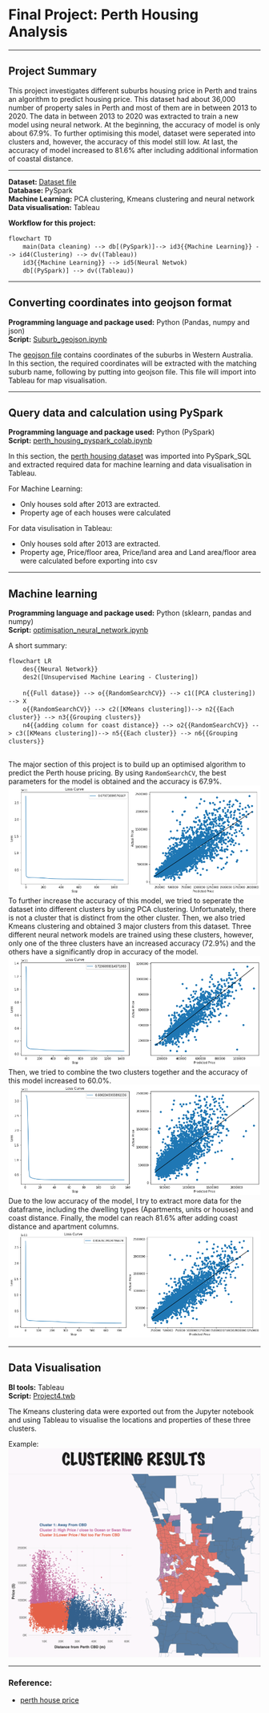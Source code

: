 # Final Project: Perth Housing Analysis
---

## Project Summary

This project investigates different suburbs housing price in Perth and trains an algorithm to predict housing price. This dataset had about 36,000 number of property sales in Perth and most of them are in between 2013 to 2020. The data in between 2013 to 2020 was extracted to train a new model using neural network. At the beginning, the accuracy of model is only about 67.9%. To further optimising this model, dataset were seperated into clusters and, however, the accuracy of this model still low. At last, the accuracy of model increased to 81.6% after including additional information of coastal distance.


---
<b>Dataset: </b> [Dataset file](https://github.com/wingylui/housing_price_anaylsis/tree/main/Dataset) </br>
<b>Database: </b> PySpark </br>
<b>Machine Learning:</b> PCA clustering, Kmeans clustering and neural network</br>
<b>Data visualisation:</b> Tableau

<b> Workflow for this project:</b>
```mermaid
flowchart TD
    main(Data cleaning) --> db[(PySpark)]--> id3{{Machine Learning}} --> id4(Clustering) --> dv((Tableau))
    id3{{Machine Learning}} --> id5(Neural Netwok)
    db[(PySpark)] --> dv((Tableau))
```

---
## Converting coordinates into geojson format

<b> Programming language and package used:</b> Python (Pandas, numpy and json)</br>
<b> Script:</b> [Suburb_geojson.ipynb](https://github.com/wingylui/housing_price_anaylsis/blob/main/DataCleaning/Suburb_geojson.ipynb)</br>

The [geojson file](https://github.com/wingylui/housing_price_anaylsis/blob/main/Dataset/suburb-10-wa.geojson) contains coordinates of the suburbs in Western Australia. In this section, the required coordinates will be extracted with the matching suburb name, following by putting into geojson file. This file will import into Tableau for map visualisation.

---

## Query data and calculation using PySpark

<b>Programming language and package used:</b> Python (PySpark)</br>
<b>Script:</b> [perth_housing_pyspark_colab.ipynb](https://github.com/wingylui/housing_price_anaylsis/blob/main/PySpark_SQL/perth_housing_pyspark_colab.ipynb)</br>

In this section, the [perth housing dataset](https://github.com/wingylui/housing_price_anaylsis/blob/main/Dataset/perth_housing_price_2021.csv) was imported into PySpark_SQL and extracted required data for machine learning and data visualisation in Tableau.</br>

For Machine Learning: </br>

- Only houses sold after 2013 are extracted.
- Property age of each houses were calculated 

For data visulisation in Tableau: </br>
- Only houses sold after 2013 are extracted.
- Property age, Price/floor area,  Price/land area and Land area/floor area were calculated before exporting into csv

---
## Machine learning

<b>Programming language and package used:</b> Python (sklearn, pandas and numpy)</br>
<b>Script:</b> [optimisation_neural_network.ipynb](https://github.com/wingylui/housing_price_anaylsis/blob/main/MachineLearning/optimisation_neural_network.ipynb) </br>

A short summary:</br>
```mermaid
flowchart LR
    des{{Neural Network}}
    des2([Unsupervised Machine Learing - Clustering])

    n{{Full datase}} --> o{{RandomSearchCV}} --> c1([PCA clustering]) --> X
    o{{RandomSearchCV}} --> c2([KMeans clustering])--> n2{{Each cluster}} --> n3{{Grouping clusters}}
    n4{{adding column for coast distance}} --> o2{{RandomSearchCV}} --> c3([KMeans clustering])--> n5{{Each cluster}} --> n6{{Grouping clusters}}
  
```

The major section of this project is to build up an optimised algorithm to predict the Perth house pricing. By using ```RandomSearchCV```, the best parameters for the model is obtained and the accuracy is 67.9%.</br>
![initial](https://github.com/wingylui/housing_price_anaylsis/blob/main/MachineLearning/output/Initial.png)</br>
 To further increase the accuracy of this model, we tried to seperate the dataset into different clusters by using PCA clustering. Unfortunately, there is not a cluster that is distinct from the other cluster. Then, we also tried Kmeans clustering and obtained 3 major clusters from this dataset. Three different neural network models are trained using these clusters, however, only one of the three clusters have an increased accuracy (72.9%) and the others have a significantly drop in accuracy of the model. </br>
 ![cluster0](https://github.com/wingylui/housing_price_anaylsis/blob/main/MachineLearning/output/cluster_0.png)</br>
 Then, we tried to combine the two clusters together and the accuracy of this model increased to 60.0%. </br>
  ![cluster1_2](https://github.com/wingylui/housing_price_anaylsis/blob/main/MachineLearning/output/cluster1_2.png)</br>
 Due to the low accuracy of the model, I try to extract more data for the dataframe, including the dwelling types (Apartments, units or houses) and coast distance. Finally, the model can reach 81.6% after adding coast distance and apartment columns.</br>
 ![add_column](https://github.com/wingylui/housing_price_anaylsis/blob/main/MachineLearning/output/add_columns.png)</br>


---
## Data Visualisation

<b>BI tools:</b> Tableau</br>
<b>Script:</b> [Project4.twb](https://github.com/wingylui/housing_price_anaylsis/blob/main/Project%204.twb) </br>

The Kmeans clustering data were exported out from the Jupyter notebook and using Tableau to visualise the locations and properties of these three clusters.

Example:</br>
![Tableau](https://github.com/wingylui/housing_price_anaylsis/blob/main/Tableau%20image.png)




---
### Reference:
- [perth house price](https://www.kaggle.com/datasets/syuzai/perth-house-prices)
